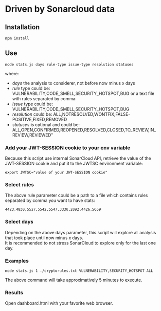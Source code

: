# Driven by Sonarcloud data

## Installation
```
npm install
```

## Use

```
node stats.js days rule-type issue-type resolution statuses
```

where:
- *days* the analysis to considerer, not before now minus x days 
- *rule* type could be: VULNERABILITY,CODE_SMELL,SECURITY_HOTSPOT,BUG or a text file with rules separated by comma
- *issue* type could be: VULNERABILITY,CODE_SMELL,SECURITY_HOTSPOT,BUG
- *resolution* could be: ALL,NOTRESOLVED,WONTFIX,FALSE-POSITIVE,FIXED,REMOVED
- *statuses* is optional and could be: ALL,OPEN,CONFIRMED,REOPENED,RESOLVED,CLOSED,TO_REVIEW,IN_REVIEW,REVIEWED"


### Add your JWT-SESSION cookie to your env variable
Because this script use internal SonarCloud API, retrieve the value of the JWT-SESSION cookie and put it to the JWTSC environment variable:
```
export JWTSC="value of your JWT-SESSION cookie"
```

### Select rules
The above rule parameter could be a path to a file which contains rules separated by comma you want to have stats:
```
4423,4830,5527,5542,5547,3330,2092,4426,5659
```

### Select days
Depending on the above days parameter, this script will explore all analysis that took place until now minus x days.  
It is recommended to not stress SonarCloud to explore only for the last one day. 


### Examples
```
node stats.js 1 ./cryptorules.txt VULNERABILITY,SECURITY_HOTSPOT ALL
```
The above command will take approximatively 5 minutes to execute.

### Results
Open dashboard.html with your favorite web browser.
